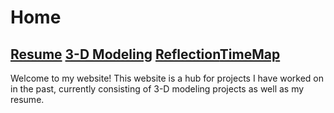 # Home
## [Resume](resume.md) [3-D Modeling](blender.md) [Reflection](reflection.md)[TimeMap](http://timemapper.okfnlabs.org/anon/bh0cvj-ben-simon-digit100-timemap#0)
Welcome to my website! This website is a hub for projects I have worked on in the past, currently consisting of 3-D modeling projects as well as my resume.
